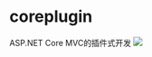 # coreplugin
ASP.NET Core MVC的插件式开发
![](https://github.com/jacklmjie/coreplugin/edit/master/demo.gif)

